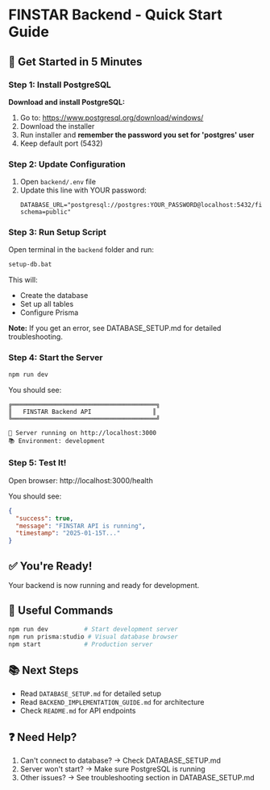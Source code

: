 # FINSTAR Backend - Quick Start Guide

## 🚀 Get Started in 5 Minutes

### Step 1: Install PostgreSQL

**Download and install PostgreSQL:**
1. Go to: https://www.postgresql.org/download/windows/
2. Download the installer
3. Run installer and **remember the password you set for 'postgres' user**
4. Keep default port (5432)

### Step 2: Update Configuration

1. Open `backend/.env` file
2. Update this line with YOUR password:
   ```env
   DATABASE_URL="postgresql://postgres:YOUR_PASSWORD@localhost:5432/finstar_db?schema=public"
   ```

### Step 3: Run Setup Script

Open terminal in the `backend` folder and run:

```bash
setup-db.bat
```

This will:
- Create the database
- Set up all tables
- Configure Prisma

**Note:** If you get an error, see DATABASE_SETUP.md for detailed troubleshooting.

### Step 4: Start the Server

```bash
npm run dev
```

You should see:
```
╔════════════════════════════════════════╗
║   FINSTAR Backend API                 ║
╚════════════════════════════════════════╝

🚀 Server running on http://localhost:3000
📚 Environment: development
```

### Step 5: Test It!

Open browser: http://localhost:3000/health

You should see:
```json
{
  "success": true,
  "message": "FINSTAR API is running",
  "timestamp": "2025-01-15T..."
}
```

## ✅ You're Ready!

Your backend is now running and ready for development.

## 🔧 Useful Commands

```bash
npm run dev          # Start development server
npm run prisma:studio # Visual database browser
npm start            # Production server
```

## 📚 Next Steps

- Read `DATABASE_SETUP.md` for detailed setup
- Read `BACKEND_IMPLEMENTATION_GUIDE.md` for architecture
- Check `README.md` for API endpoints

## ❓ Need Help?

1. Can't connect to database? → Check DATABASE_SETUP.md
2. Server won't start? → Make sure PostgreSQL is running
3. Other issues? → See troubleshooting section in DATABASE_SETUP.md
